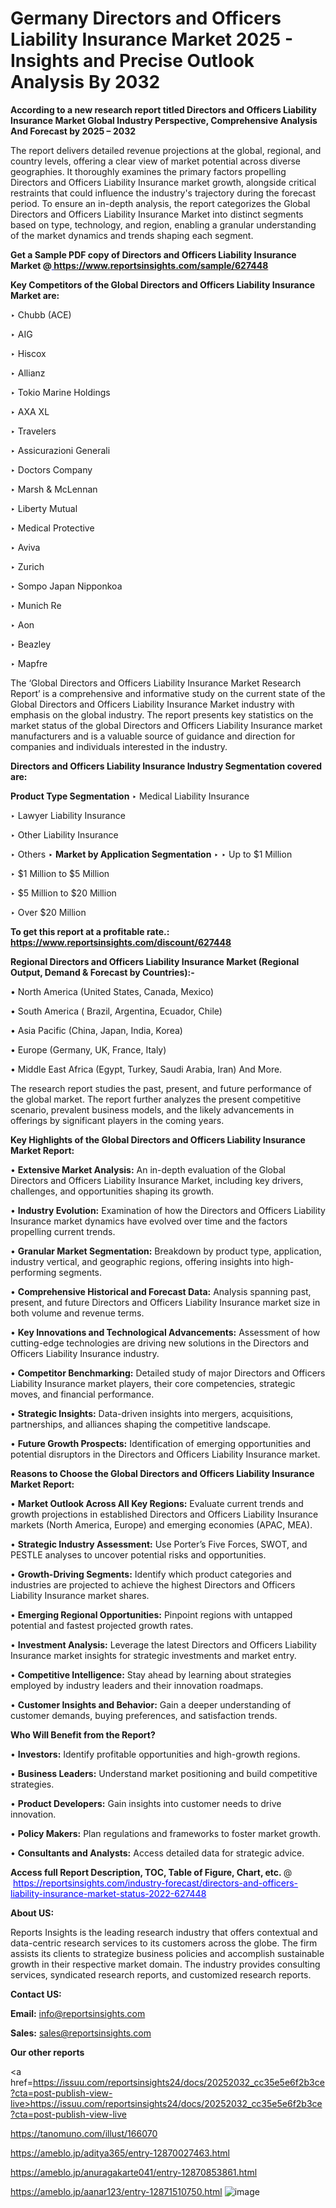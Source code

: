 # Germany Directors and Officers Liability Insurance Market 2025 - Insights and Precise Outlook Analysis By 2032

<strong>According to a new research report titled Directors and Officers Liability Insurance Market Global Industry Perspective, Comprehensive Analysis And Forecast by 2025 – 2032</strong>

The report delivers detailed revenue projections at the global, regional, and country levels, offering a clear view of market potential across diverse geographies. It thoroughly examines the primary factors propelling Directors and Officers Liability Insurance market growth, alongside critical restraints that could influence the industry's trajectory during the forecast period. To ensure an in-depth analysis, the report categorizes the Global Directors and Officers Liability Insurance Market into distinct segments based on type, technology, and region, enabling a granular understanding of the market dynamics and trends shaping each segment.

<strong>Get a Sample PDF copy of Directors and Officers Liability Insurance Market </strong><strong>@<a href=https://www.reportsinsights.com/sample/627448 style=color:#0000ff;> https://www.reportsinsights.com/sample/627448</a></strong></font>

<strong>Key Competitors of the Global Directors and Officers Liability Insurance Market are:</strong>

‣ Chubb (ACE)

‣ AIG

‣ Hiscox

‣ Allianz

‣ Tokio Marine Holdings

‣ AXA XL

‣ Travelers

‣ Assicurazioni Generali

‣ Doctors Company

‣ Marsh & McLennan

‣ Liberty Mutual

‣ Medical Protective

‣ Aviva

‣ Zurich

‣ Sompo Japan Nipponkoa

‣ Munich Re

‣ Aon

‣ Beazley

‣ Mapfre

The ‘Global Directors and Officers Liability Insurance Market Research Report’ is a comprehensive and informative study on the current state of the Global Directors and Officers Liability Insurance Market industry with emphasis on the global industry. The report presents key statistics on the market status of the global Directors and Officers Liability Insurance market manufacturers and is a valuable source of guidance and direction for companies and individuals interested in the industry.

<strong>Directors and Officers Liability Insurance Industry Segmentation covered are:</strong>

<strong>Product Type Segmentation</strong>
‣
Medical Liability Insurance

‣ Lawyer Liability Insurance

‣ Other Liability Insurance

‣ Others
‣ 
<strong>Market by Application Segmentation</strong>
‣
‣  Up to $1 Million

‣ $1 Million to $5 Million

‣ $5 Million to $20 Million

‣ Over $20 Million

<strong>To get this report at a profitable rate.: <a href=https://www.reportsinsights.com/discount/627448 style=color:#0000ff;>https://www.reportsinsights.com/discount/627448</a></strong></font>

<strong>Regional Directors and Officers Liability Insurance Market (Regional Output, Demand &amp; Forecast by Countries):-</strong>

• North America (United States, Canada, Mexico)

• South America ( Brazil, Argentina, Ecuador, Chile)

• Asia Pacific (China, Japan, India, Korea)

• Europe (Germany, UK, France, Italy)

• Middle East Africa (Egypt, Turkey, Saudi Arabia, Iran) And More.

The research report studies the past, present, and future performance of the global market. The report further analyzes the present competitive scenario, prevalent business models, and the likely advancements in offerings by significant players in the coming years.

<strong>Key Highlights of the Global Directors and Officers Liability Insurance Market Report:</strong>

• <strong>Extensive Market Analysis:</strong> An in-depth evaluation of the Global Directors and Officers Liability Insurance Market, including key drivers, challenges, and opportunities shaping its growth.

• <strong>Industry Evolution:</strong> Examination of how the Directors and Officers Liability Insurance market dynamics have evolved over time and the factors propelling current trends.

• <strong>Granular Market Segmentation:</strong> Breakdown by product type, application, industry vertical, and geographic regions, offering insights into high-performing segments.

• <strong>Comprehensive Historical and Forecast Data:</strong> Analysis spanning past, present, and future Directors and Officers Liability Insurance market size in both volume and revenue terms.

• <strong>Key Innovations and Technological Advancements:</strong> Assessment of how cutting-edge technologies are driving new solutions in the Directors and Officers Liability Insurance industry.

• <strong>Competitor Benchmarking:</strong> Detailed study of major Directors and Officers Liability Insurance market players, their core competencies, strategic moves, and financial performance.

• <strong>Strategic Insights:</strong> Data-driven insights into mergers, acquisitions, partnerships, and alliances shaping the competitive landscape.

• <strong>Future Growth Prospects:</strong> Identification of emerging opportunities and potential disruptors in the Directors and Officers Liability Insurance market.

<strong>Reasons to Choose the Global Directors and Officers Liability Insurance Market Report:</strong>

• <strong>Market Outlook Across All Key Regions:</strong> Evaluate current trends and growth projections in established Directors and Officers Liability Insurance markets (North America, Europe) and emerging economies (APAC, MEA).

• <strong>Strategic Industry Assessment:</strong> Use Porter’s Five Forces, SWOT, and PESTLE analyses to uncover potential risks and opportunities.

• <strong>Growth-Driving Segments:</strong> Identify which product categories and industries are projected to achieve the highest Directors and Officers Liability Insurance market shares.

• <strong>Emerging Regional Opportunities:</strong> Pinpoint regions with untapped potential and fastest projected growth rates.

• <strong>Investment Analysis:</strong> Leverage the latest Directors and Officers Liability Insurance market insights for strategic investments and market entry.

• <strong>Competitive Intelligence:</strong> Stay ahead by learning about strategies employed by industry leaders and their innovation roadmaps.

• <strong>Customer Insights and Behavior:</strong> Gain a deeper understanding of customer demands, buying preferences, and satisfaction trends.

<strong>Who Will Benefit from the Report?</strong>

• <strong>Investors:</strong> Identify profitable opportunities and high-growth regions.

• <strong>Business Leaders:</strong> Understand market positioning and build competitive strategies.

• <strong>Product Developers:</strong> Gain insights into customer needs to drive innovation.

• <strong>Policy Makers:</strong> Plan regulations and frameworks to foster market growth.

• <strong>Consultants and Analysts:</strong> Access detailed data for strategic advice.
</ul>
<strong>Access full Report Description, TOC, Table of Figure, Chart, etc. </strong>@  <a href=https://reportsinsights.com/industry-forecast/directors-and-officers-liability-insurance-market-status-2022-627448 style=color:#0000ff;>https://reportsinsights.com/industry-forecast/directors-and-officers-liability-insurance-market-status-2022-627448</a></font>

<strong><strong>About US</strong>:</strong>

Reports Insights is the leading research industry that offers contextual and data-centric research services to its customers across the globe. The firm assists its clients to strategize business policies and accomplish sustainable growth in their respective market domain. The industry provides consulting services, syndicated research reports, and customized research reports.

<strong>Contact US:</strong>

<p class=""""><b>Email:</b> <a href=mailto:info@reportsinsights.com>info@reportsinsights.com</a></p>
<p class=""""><b>Sales:</b> <a href=mailto:sales@reportsinsights.com>sales@reportsinsights.com</a></p>

<strong>Our other reports</strong>

<a href=https://issuu.com/reportsinsights24/docs/20252032_cc35e5e6f2b3ce?cta=post-publish-view-live>https://issuu.com/reportsinsights24/docs/20252032_cc35e5e6f2b3ce?cta=post-publish-view-live</a>

<a href=https://tanomuno.com/illust/166070>https://tanomuno.com/illust/166070</a>

<a href=https://ameblo.jp/aditya365/entry-12870027463.html>https://ameblo.jp/aditya365/entry-12870027463.html</a>

<a href=https://ameblo.jp/anuragakarte041/entry-12870853861.html>https://ameblo.jp/anuragakarte041/entry-12870853861.html</a>

<a href=https://ameblo.jp/aanar123/entry-12871510750.html>https://ameblo.jp/aanar123/entry-12871510750.html</a>
![image](https://github.com/user-attachments/assets/aa772feb-d087-4683-9710-c9c013e3b2b5)
